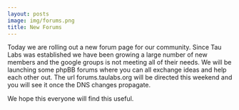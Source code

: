 ```yaml
---
layout: posts
image: img/forums.png
title: New Forums 
---
```


Today we are rolling out a new forum page for our community. Since Tau Labs was established we have been growing a large number of new members and the google groups is not meeting all of their needs. We will be launching some phpBB forums where you can all exchange ideas and help each other out. The url forums.taulabs.org will be directed this weekend and you will see it once the DNS changes propagate.

We hope this everyone will find this useful.

